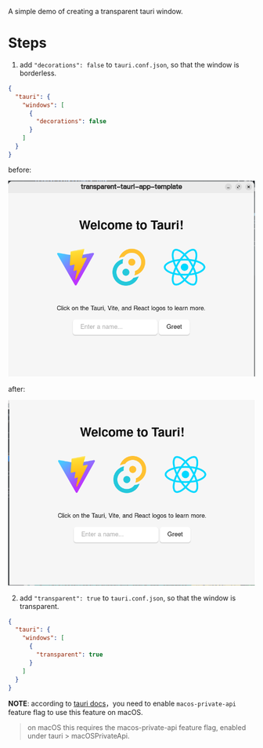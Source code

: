 A simple demo of creating a transparent tauri window.

# Steps

1. add `"decorations": false` to `tauri.conf.json`, so that the window is borderless.

```JSON
{
  "tauri": {
    "windows": [
      {
        "decorations": false
      }
    ]
  }
}
```

before:

![decorations](./screenshots/decorations.png)

after:

![no-decorations](./screenshots/no-decorations.png)

2. add `"transparent": true` to `tauri.conf.json`, so that the window is transparent.

```JSON
{
  "tauri": {
    "windows": [
      {
        "transparent": true
      }
    ]
  }
}
```

**NOTE**: according to [tauri docs](https://tauri.app/v1/api/config/#windowconfig)，you need to enable `macos-private-api` feature flag to use this feature on macOS.

> on macOS this requires the macos-private-api feature flag, enabled under tauri > macOSPrivateApi. 

